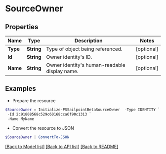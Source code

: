 # SourceOwner
## Properties

Name | Type | Description | Notes
------------ | ------------- | ------------- | -------------
**Type** | **String** | Type of object being referenced. | [optional] 
**Id** | **String** | Owner identity&#39;s ID. | [optional] 
**Name** | **String** | Owner identity&#39;s human-readable display name. | [optional] 

## Examples

- Prepare the resource
```powershell
$SourceOwner = Initialize-PSSailpointBetaSourceOwner  -Type IDENTITY `
 -Id 2c91808568c529c60168cca6f90c1313 `
 -Name MyName
```

- Convert the resource to JSON
```powershell
$SourceOwner | ConvertTo-JSON
```

[[Back to Model list]](../README.md#documentation-for-models) [[Back to API list]](../README.md#documentation-for-api-endpoints) [[Back to README]](../README.md)

